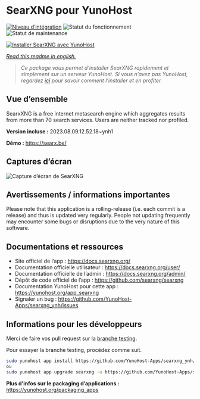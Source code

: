<!--
N.B.: This README was automatically generated by https://github.com/YunoHost/apps/tree/master/tools/README-generator
It shall NOT be edited by hand.
-->

# SearXNG pour YunoHost

[![Niveau d’intégration](https://dash.yunohost.org/integration/searxng.svg)](https://dash.yunohost.org/appci/app/searxng) ![Statut du fonctionnement](https://ci-apps.yunohost.org/ci/badges/searxng.status.svg) ![Statut de maintenance](https://ci-apps.yunohost.org/ci/badges/searxng.maintain.svg)

[![Installer SearXNG avec YunoHost](https://install-app.yunohost.org/install-with-yunohost.svg)](https://install-app.yunohost.org/?app=searxng)

*[Read this readme in english.](./README.md)*

> *Ce package vous permet d’installer SearXNG rapidement et simplement sur un serveur YunoHost.
Si vous n’avez pas YunoHost, regardez [ici](https://yunohost.org/#/install) pour savoir comment l’installer et en profiter.*

## Vue d’ensemble

SearxXNG is a free internet metasearch engine which aggregates results from more than 70 search services. Users are neither tracked nor profiled.


**Version incluse :** 2023.08.09.12.52.18~ynh1

**Démo :** https://searx.be/

## Captures d’écran

![Capture d’écran de SearXNG](./doc/screenshots/screenshot_1.png)

## Avertissements / informations importantes

Please note that this application is a rolling-release (i.e. each commit is a release) and thus is updated very regularly. People not updating frequently may encounter some bugs or disruptions due to the very nature of this software.

## Documentations et ressources

* Site officiel de l’app : <https://docs.searxng.org/>
* Documentation officielle utilisateur : <https://docs.searxng.org/user/>
* Documentation officielle de l’admin : <https://docs.searxng.org/admin/>
* Dépôt de code officiel de l’app : <https://github.com/searxng/searxng>
* Documentation YunoHost pour cette app : <https://yunohost.org/app_searxng>
* Signaler un bug : <https://github.com/YunoHost-Apps/searxng_ynh/issues>

## Informations pour les développeurs

Merci de faire vos pull request sur la [branche testing](https://github.com/YunoHost-Apps/searxng_ynh/tree/testing).

Pour essayer la branche testing, procédez comme suit.

``` bash
sudo yunohost app install https://github.com/YunoHost-Apps/searxng_ynh/tree/testing --debug
ou
sudo yunohost app upgrade searxng -u https://github.com/YunoHost-Apps/searxng_ynh/tree/testing --debug
```

**Plus d’infos sur le packaging d’applications :** <https://yunohost.org/packaging_apps>